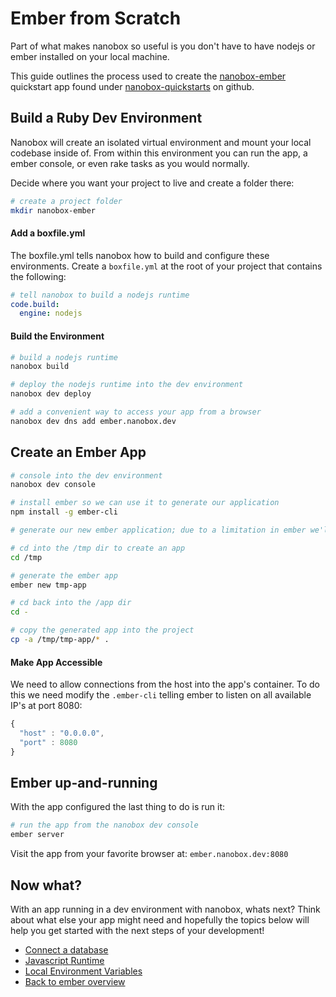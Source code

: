 # Ember from Scratch
Part of what makes nanobox so useful is you don't have to have nodejs or ember installed on your local machine.

This guide outlines the process used to create the <a href="https://github.com/nanobox-quickstarts/nanobox-ember" target="\_blank">nanobox-ember</a> quickstart app found under <a href="https://github.com/nanobox-quickstarts" target="\_blank">nanobox-quickstarts</a> on github.

## Build a Ruby Dev Environment
Nanobox will create an isolated virtual environment and mount your local codebase inside of. From within this environment you can run the app, a ember console, or even rake tasks as you would normally.

Decide where you want your project to live and create a folder there:

```bash
# create a project folder
mkdir nanobox-ember
```

#### Add a boxfile.yml
The boxfile.yml tells nanobox how to build and configure these environments. Create a `boxfile.yml` at the root of your project that contains the following:

```yaml
# tell nanobox to build a nodejs runtime
code.build:
  engine: nodejs
```

#### Build the Environment

```bash
# build a nodejs runtime
nanobox build

# deploy the nodejs runtime into the dev environment
nanobox dev deploy

# add a convenient way to access your app from a browser
nanobox dev dns add ember.nanobox.dev
```

## Create an Ember App

```bash
# console into the dev environment
nanobox dev console

# install ember so we can use it to generate our application
npm install -g ember-cli

# generate our new ember application; due to a limitation in ember we'll have to generate our app in another folder and move it where we want it

# cd into the /tmp dir to create an app
cd /tmp

# generate the ember app
ember new tmp-app

# cd back into the /app dir
cd -

# copy the generated app into the project
cp -a /tmp/tmp-app/* .
```

#### Make App Accessible
We need to allow connections from the host into the app's container. To do this we need modify the `.ember-cli` telling ember to listen on all available IP's at port 8080:

```javascript
{
  "host" : "0.0.0.0",
  "port" : 8080
}
```

## Ember up-and-running
With the app configured the last thing to do is run it:

```bash
# run the app from the nanobox dev console
ember server
```

Visit the app from your favorite browser at: `ember.nanobox.dev:8080`

## Now what?
With an app running in a dev environment with nanobox, whats next? Think about what else your app might need and hopefully the topics below will help you get started with the next steps of your development!

* [Connect a database](connect-a-database.html)
* [Javascript Runtime](javascript-runtime.html)
* [Local Environment Variables](local-evars.html)
* [Back to ember overview](ember.html)
